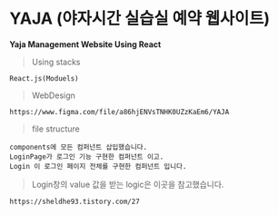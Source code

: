 # YAJA (야자시간 실습실 예약 웹사이트)
**Yaja Management Website Using React**

>Using stacks
```
React.js(Moduels)
```
>WebDesign
```
https://www.figma.com/file/a86hjENVsTNHK0UZzKaEm6/YAJA
```
>file structure
```
components에 모든 컴퍼넌트 삽입했습니다.
LoginPage가 로그인 기능 구현한 컴퍼넌트 이고.
Login 이 로그인 페이지 전체를 구현한 컴퍼넌트 입니다.
```
>Login창의 value 값을 받는 logic은 이곳을 참고했습니다.
```
https://sheldhe93.tistory.com/27
```
